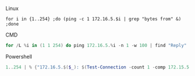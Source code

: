 Linux
```shell
for i in {1..254} ;do (ping -c 1 172.16.5.$i | grep "bytes from" &) ;done
```
CMD
```powershell
for /L %i in (1 1 254) do ping 172.16.5.%i -n 1 -w 100 | find "Reply"
```
Powershell
```powershell
1..254 | % {"172.16.5.$($_): $(Test-Connection -count 1 -comp 172.15.5.$($_) -quiet)"}
```